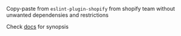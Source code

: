 Copy-paste from `eslint-plugin-shopify` from shopify team without unwanted dependensies and restrictions

Check [docs](docs/rules/prefer-early-return.md) for synopsis

